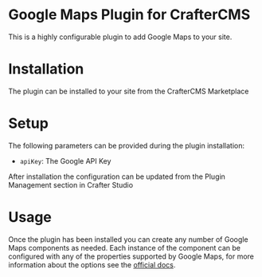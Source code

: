 # Google Maps Plugin for CrafterCMS

This is a highly configurable plugin to add Google Maps to your site.

# Installation

The plugin can be installed to your site from the CrafterCMS Marketplace

# Setup

The following parameters can be provided during the plugin installation:

- `apiKey`: The Google API Key

After installation the configuration can be updated from the Plugin Management section in Crafter Studio

# Usage

Once the plugin has been installed you can create any number of Google Maps components as needed. Each instance
of the component can be configured with any of the properties supported by Google Maps, for more information about
the options see the
[official docs](https://developers.google.com/maps/documentation/embed/embedding-map#choosing_map_modes).

